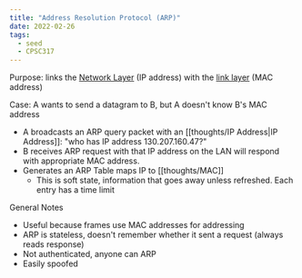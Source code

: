 ```yaml
---
title: "Address Resolution Protocol (ARP)"
date: 2022-02-26
tags:
  - seed
  - CPSC317
---
```


Purpose: links the [Network Layer](thoughts/Network%20Layer.md) (IP address) with the [link layer](thoughts/Link%20Layer.md) (MAC address)

Case: A wants to send a datagram to B, but A doesn't know B's MAC address

- A broadcasts an ARP query packet with an [[thoughts/IP Address|IP Address]]: "who has IP address 130.207.160.47?"
- B receives ARP request with that IP address on the LAN will respond with appropriate MAC address.
- Generates an ARP Table maps IP to [[thoughts/MAC]]
  - This is soft state, information that goes away unless refreshed. Each entry has a time limit

General Notes

- Useful because frames use MAC addresses for addressing
- ARP is stateless, doesn't remember whether it sent a request (always reads response)
- Not authenticated, anyone can ARP
- Easily spoofed
